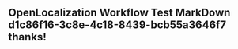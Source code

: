 <properties
ms.topic="hero-topic"
ms.test1="hero-topic"
ms.test2="test"/>

## OpenLocalization Workflow Test MarkDown d1c86f16-3c8e-4c18-8439-bcb55a3646f7 thanks!
